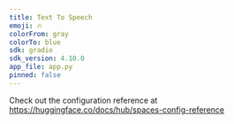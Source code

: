 ```yaml
---
title: Text To Speech
emoji: 🔥
colorFrom: gray
colorTo: blue
sdk: gradio
sdk_version: 4.10.0
app_file: app.py
pinned: false
---
```


Check out the configuration reference at https://huggingface.co/docs/hub/spaces-config-reference
